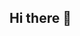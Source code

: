 ## Hi there 👋

<!--
**Abhignavaradaprasad/Abhignavaradaprasad** is a ✨ _special_ ✨ repository because its `README.md` (this file) appears on your GitHub profile.

👨‍💻 Portfolio - https://avaradaprasad.wixstudio.com/portfolio
💬 Ask me about  
  • Cybersecurity Operations & Threat Detection  
  • Cloud Security (AWS, Azure)  
  • SOC Tools (Splunk, ELK, Suricata)  
  • Malware Analysis & Memory Forensics  
  • Incident Response & Digital Forensics  
  • Identity & Access Management (IAM)  
  • Python Automation for SecOps  
  • Cyber Risk Assessment & Governance  
